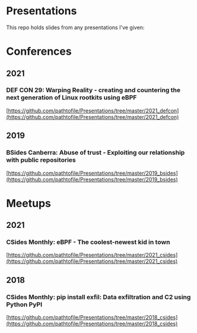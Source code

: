 # Presentations

This repo holds slides from any presentations I've given:

# Conferences
## 2021
### DEF CON 29: Warping Reality - creating and countering the next generation of Linux rootkits using eBPF
[https://github.com/pathtofile/Presentations/tree/master/2021_defcon](https://github.com/pathtofile/Presentations/tree/master/2021_defcon)


## 2019
### BSides Canberra: Abuse of trust - Exploiting our relationship with public repositories  
[https://github.com/pathtofile/Presentations/tree/master/2019_bsides](https://github.com/pathtofile/Presentations/tree/master/2019_bsides)


# Meetups
## 2021
### CSides Monthly: eBPF - The coolest-newest kid in town
[https://github.com/pathtofile/Presentations/tree/master/2021_csides](https://github.com/pathtofile/Presentations/tree/master/2021_csides)


## 2018
### CSides Monthly: pip install exfil: Data exfiltration and C2 using Python PyPI
[https://github.com/pathtofile/Presentations/tree/master/2018_csides](https://github.com/pathtofile/Presentations/tree/master/2018_csides)
